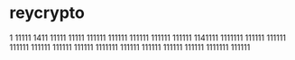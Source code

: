 # reycrypto
1
11111
1411
11111
11111
111111
111111
111111
111111
111111
1141111
1111111
111111
111111
111111
111111
111111
111111
1111111
111111
111111
111111
111111
1111111
111111
